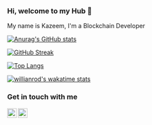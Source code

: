 ### Hi, welcome to my Hub 👋

My name is Kazeem, I'm a Blockchain Developer

[![Anurag's GitHub stats](https://github-readme-stats.vercel.app/api?username=Realkayzee&show_icons=true&theme=radical)](https://github.com/Realkayzee)

[![GitHub Streak](https://github-readme-streak-stats.herokuapp.com/?user=Realkayzee&theme=radical)](https://github.com/Realkayzee)

[![Top Langs](https://github-readme-stats.vercel.app/api/top-langs/?username=Realkayzee&layout=compact&theme=radical)](https://github.com/Realkayzee)

[![willianrod's wakatime stats](https://github-readme-stats.vercel.app/api/wakatime?username=kayzee&layout=compact&theme=radical)](https://github.com/Realkayzee)


### Get in touch with me
<a href="https://twitter.com/Real_kayzee1">
  <img align="left" alt="Kayzee | Twitter" width="22px" src="https://raw.githubusercontent.com/peterthehan/peterthehan/master/assets/twitter.svg" />
</a>

<a href="https://www.linkedin.com/in/kazeem-olaniyi-9a9943155/">
  <img align="left" alt="Olaniyi Kazeem LinkedIN" width="22px" src="https://raw.githubusercontent.com/peterthehan/peterthehan/master/assets/linkedin.svg" />
</a>

